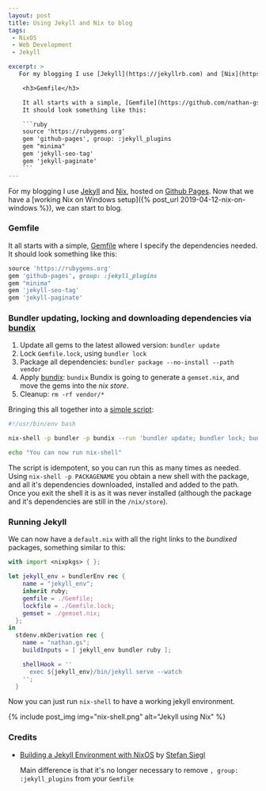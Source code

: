 ```yaml
---
layout: post
title: Using Jekyll and Nix to blog
tags: 
 - NixOS
 - Web Development
 - Jekyll

excerpt: >
   For my blogging I use [Jekyll](https://jekyllrb.com) and [Nix](https://nixos.org/nix), hosted on [Github Pages](https://pages.github.com/). Now that we have a working Nix on Windows setup, we can start to blog. 

    <h3>Gemfile</h3>

    It all starts with a simple, [Gemfile](https://github.com/nathan-gs/nathan-gs.github.com/blob/master/Gemfile) where I specify the dependencies needed. 
    It should look something like this:

    ```ruby
    source 'https://rubygems.org'
    gem 'github-pages', group: :jekyll_plugins
    gem "minima"
    gem 'jekyll-seo-tag'
    gem 'jekyll-paginate'
    ```
---
```


For my blogging I use [Jekyll](https://jekyllrb.com) and [Nix](https://nixos.org/nix), hosted on [Github Pages](https://pages.github.com/). Now that we have a [working Nix on Windows setup]({% post_url 2019-04-12-nix-on-windows %}), we can start to blog. 

### Gemfile

It all starts with a simple, [Gemfile](https://github.com/nathan-gs/nathan-gs.github.com/blob/master/Gemfile) where I specify the dependencies needed. 
It should look something like this:

```ruby
source 'https://rubygems.org'
gem 'github-pages', group: :jekyll_plugins
gem "minima"
gem 'jekyll-seo-tag'
gem 'jekyll-paginate'
```

### Bundler updating, locking and downloading dependencies via [bundix](https://github.com/manveru/bundix)

1. Update all gems to the latest allowed version: `bundler update`
1. Lock `Gemfile.lock`, using `bundler lock`
1. Package all dependencies: `bundler package --no-install --path vendor`
1. Apply [bundix](https://github.com/manveru/bundix): `bundix`
    Bundix is going to generate a `gemset.nix`, and move the gems into the _nix store_.
1. Cleanup: `rm -rf vendor/*`

Bringing this all together into a [simple script](https://github.com/nathan-gs/nathan-gs.github.com/blob/master/bin/initialize-or-update.sh):

```bash
#!/usr/bin/env bash

nix-shell -p bundler -p bundix --run 'bundler update; bundler lock; bundler package --no-install --path vendor; bundix; rm -rf vendor'

echo "You can now run nix-shell"
```

The script is idempotent, so you can run this as many times as needed. Using `nix-shell -p PACKAGENAME` you obtain a new shell with the package, and all it's dependencies downloaded, installed and added to the path. Once you exit the shell it is as it was never installed (although the package and it's dependencies are still in the `/nix/store`).

### Running Jekyll

We can now have a `default.nix` with all the right links to the *bundixed* packages, something similar to this:

```nix
with import <nixpkgs> { };

let jekyll_env = bundlerEnv rec {
    name = "jekyll_env";
    inherit ruby;
    gemfile = ./Gemfile;
    lockfile = ./Gemfile.lock;
    gemset = ./gemset.nix;
  };
in
  stdenv.mkDerivation rec {
    name = "nathan.gs";
    buildInputs = [ jekyll_env bundler ruby ];

    shellHook = ''
      exec ${jekyll_env}/bin/jekyll serve --watch
    '';
  }
```

Now you can just run `nix-shell` to have a working jekyll environment.

{% include post_img img="nix-shell.png" alt="Jekyll using Nix" %}


### Credits

* [Building a Jekyll Environment with NixOS](https://stesie.github.io/2016/08/nixos-github-pages-env) by [Stefan Siegl](https://stesie.github.io/)
    
    Main difference is that it's no longer necessary to remove `, group: :jekyll_plugins` from your `Gemfile`
